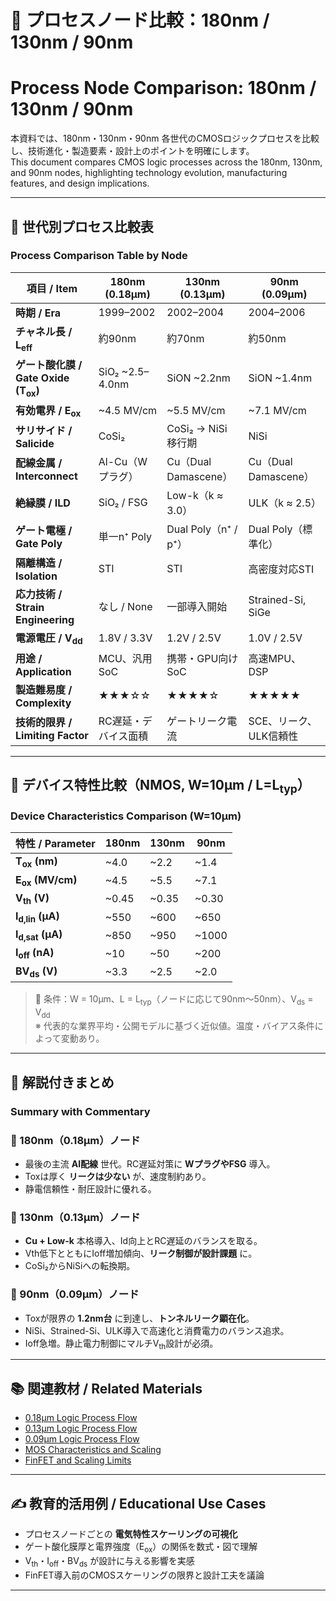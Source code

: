 # 📐 プロセスノード比較：180nm / 130nm / 90nm  
# Process Node Comparison: 180nm / 130nm / 90nm

本資料では、180nm・130nm・90nm 各世代のCMOSロジックプロセスを比較し、技術進化・製造要素・設計上のポイントを明確にします。  
This document compares CMOS logic processes across the 180nm, 130nm, and 90nm nodes, highlighting technology evolution, manufacturing features, and design implications.

---

## 🔶 世代別プロセス比較表  
### Process Comparison Table by Node

| 項目 / Item | **180nm (0.18μm)** | **130nm (0.13μm)** | **90nm (0.09μm)** |
|-------------|--------------------|---------------------|--------------------|
| **時期 / Era** | 1999–2002 | 2002–2004 | 2004–2006 |
| **チャネル長 / L<sub>eff</sub>** | 約90nm | 約70nm | 約50nm |
| **ゲート酸化膜 / Gate Oxide (T<sub>ox</sub>)** | SiO₂ ~2.5–4.0nm | SiON ~2.2nm | SiON ~1.4nm |
| **有効電界 / E<sub>ox</sub>** | ~4.5 MV/cm | ~5.5 MV/cm | ~7.1 MV/cm |
| **サリサイド / Salicide** | CoSi₂ | CoSi₂ → NiSi 移行期 | NiSi |
| **配線金属 / Interconnect** | Al-Cu（Wプラグ） | Cu（Dual Damascene） | Cu（Dual Damascene） |
| **絶縁膜 / ILD** | SiO₂ / FSG | Low-k（k ≈ 3.0） | ULK（k ≈ 2.5） |
| **ゲート電極 / Gate Poly** | 単一n⁺ Poly | Dual Poly（n⁺ / p⁺） | Dual Poly（標準化） |
| **隔離構造 / Isolation** | STI | STI | 高密度対応STI |
| **応力技術 / Strain Engineering** | なし / None | 一部導入開始 | Strained-Si, SiGe |
| **電源電圧 / V<sub>dd</sub>** | 1.8V / 3.3V | 1.2V / 2.5V | 1.0V / 2.5V |
| **用途 / Application** | MCU、汎用SoC | 携帯・GPU向けSoC | 高速MPU、DSP |
| **製造難易度 / Complexity** | ★★★☆☆ | ★★★★☆ | ★★★★★ |
| **技術的限界 / Limiting Factor** | RC遅延・デバイス面積 | ゲートリーク電流 | SCE、リーク、ULK信頼性 |

---

## 🔬 デバイス特性比較（NMOS, W=10μm / L=L<sub>typ</sub>）  
### Device Characteristics Comparison (W=10μm)

| 特性 / Parameter | 180nm | 130nm | 90nm |
|------------------|--------|--------|--------|
| **T<sub>ox</sub> (nm)** | ~4.0 | ~2.2 | ~1.4 |
| **E<sub>ox</sub> (MV/cm)** | ~4.5 | ~5.5 | ~7.1 |
| **V<sub>th</sub> (V)** | ~0.45 | ~0.35 | ~0.30 |
| **I<sub>d,lin</sub> (μA)** | ~550 | ~600 | ~650 |
| **I<sub>d,sat</sub> (μA)** | ~850 | ~950 | ~1000 |
| **I<sub>off</sub> (nA)** | ~10 | ~50 | ~200 |
| **BV<sub>ds</sub> (V)** | ~3.3 | ~2.5 | ~2.0 |

> 📘 条件：W = 10μm、L = L<sub>typ</sub>（ノードに応じて90nm〜50nm）、V<sub>ds</sub> = V<sub>dd</sub>  
> ※ 代表的な業界平均・公開モデルに基づく近似値。温度・バイアス条件によって変動あり。

---

## 🔸 解説付きまとめ  
### Summary with Commentary

### 🔹 180nm（0.18μm）ノード
- 最後の主流 **Al配線** 世代。RC遅延対策に **WプラグやFSG** 導入。
- Toxは厚く **リークは少ない** が、速度制約あり。
- 静電信頼性・耐圧設計に優れる。

### 🔹 130nm（0.13μm）ノード
- **Cu + Low-k** 本格導入、Id向上とRC遅延のバランスを取る。
- Vth低下とともにIoff増加傾向、**リーク制御が設計課題** に。
- CoSi₂からNiSiへの転換期。

### 🔹 90nm（0.09μm）ノード
- Toxが限界の **1.2nm台** に到達し、**トンネルリーク顕在化**。
- NiSi、Strained-Si、ULK導入で高速化と消費電力のバランス追求。
- Ioff急増。静止電力制御にマルチV<sub>th</sub>設計が必須。

---

## 📚 関連教材 / Related Materials

- [0.18μm Logic Process Flow](./0.18um_Logic_ProcessFlow.md)
- [0.13μm Logic Process Flow](./0.13um_Logic_ProcessFlow.md)
- [0.09μm Logic Process Flow](./0.09um_Logic_ProcessFlow.md)
- [MOS Characteristics and Scaling](../chapter4_mos_characteristics/)
- [FinFET and Scaling Limits](../chapter4_mos_characteristics/4.8_scaling_limits_and_finfet.md)

---

## ✍️ 教育的活用例 / Educational Use Cases

- プロセスノードごとの **電気特性スケーリングの可視化**
- ゲート酸化膜厚と電界強度（E<sub>ox</sub>）の関係を数式・図で理解
- V<sub>th</sub>・I<sub>off</sub>・BV<sub>ds</sub> が設計に与える影響を実感
- FinFET導入前のCMOSスケーリングの限界と設計工夫を議論

---
